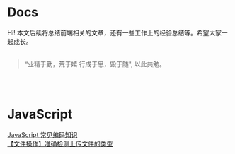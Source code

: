 # Docs

Hi! 本文后续将总结前端相关的文章，还有一些工作上的经验总结等。希望大家一起成长。
<br /><br />
> “业精于勤，荒于嬉 行成于思，毁于随", 以此共勉。

<br /><br />

# JavaScript
[JavaScript 常见编码知识](https://github.com/liyinfeng25/Docs/blob/main/JavaScript/JavaScript%20%E5%B8%B8%E8%A7%81%E7%BC%96%E7%A0%81%E7%9F%A5%E8%AF%86.md)
<br />
[【文件操作】准确检测上传文件的类型](https://github.com/liyinfeng25/Docs/blob/main/JavaScript/JavaScript%20%E5%B8%B8%E8%A7%81%E7%BC%96%E7%A0%81%E7%9F%A5%E8%AF%86.pdf)


